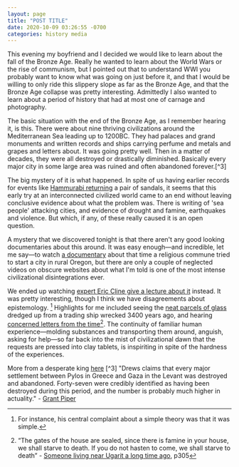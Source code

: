 ```yaml
---
layout: page
title: "POST TITLE"
date: 2020-10-09 03:26:55 -0700
categories: history media
---
```

This evening my boyfriend and I decided we would like to learn about the fall of the Bronze Age. Really he wanted to learn about the World Wars or the rise of communism, but I pointed out that to understand WWI you probably want to know what was going on just before it, and that I would be willing to only ride this slippery slope as far as the Bronze Age, and that the Bronze Age collapse was pretty interesting. Admittedly I also wanted to learn about a period of history that had at most one of carnage and photography.

The basic situation with the end of the Bronze Age, as I remember hearing it, is this. There were about nine thriving civilizations around the Mediterranean Sea leading up to 1200BC. They had palaces and grand monuments and written records and ships carrying perfume and metals and grapes and letters about. It was going pretty well. Then in a matter of decades, they were all destroyed or drastically diminished. Basically every major city in some large area was ruined and often abandoned forever.[^3]

The big mystery of it is what happened. In spite of us having earlier records for events like [Hammurabi returning](https://sellercentral.amazon.com/forums/t/the-first-return-in-history-from-nearly-4-000-years-ago/136283) a pair of sandals, it seems that this early try at an interconnected civilized world came to an end without leaving conclusive evidence about what the problem was. There is writing of 'sea people' attacking cities, and evidence of drought and famine, earthquakes and violence. But which, if any, of these really caused it is an open question.

A mystery that we discovered tonight is that there aren't any good looking documentaries about this around. It was easy enough—and incredible, let me say—to watch [a documentary](https://en.wikipedia.org/wiki/Wild_Wild_Country) about that time a religious commune tried to start a city in rural Oregon, but there are only a couple of neglected videos on obscure websites about what I'm told is one of the most intense civilizational disintegrations ever.

We ended up watching [expert Eric Cline give a lecture about it](https://www.youtube.com/watch?v=bRcu-ysocX4) instead. It was pretty interesting, though I think we have disagreements about epistemology. [^1] Highlights for me included seeing the [neat parcels of glass](https://www.pinterest.cl/pin/562668547186510361/) dredged up from a trading ship wrecked 3400 years ago, and hearing [concerned letters from the time](https://en.wikipedia.org/wiki/Ugaritic_texts)[^2]. The continuity of familiar human experience—molding substances and transporting them around, anguish, asking for help—so far back into the mist of civilizational dawn that the requests are pressed into clay tablets, is inspiriting in spite of the hardness of the experiences.

[^1]:  For instance, his central complaint about a simple theory was that it was simple.
[^2]: “The gates of the house are sealed, since there is famine in your house, we shall starve to
death. If you do not hasten to come, we shall starve to death” - [Someone living near Ugarit a long time ago](https://fada.birzeit.edu/jspui/bitstream/20.500.11889/4717/1/Halayqa-%20UF-42%20%20the%20Demise%20of%20Ugarit.pdf), p305

  More from a desperate king [here](https://en.wikipedia.org/wiki/Ugarit#Destruction)
[^3] "Drews claims that every major settlement between Pylos in Greece and Gaza in the Levant was destroyed and abandoned. Forty-seven were credibly identified as having been destroyed during this period, and the number is probably much higher in actuality." - [Grant Piper](https://medium.com/history-of-yesterday/what-destroyed-all-of-the-major-bronze-age-cities-c07cd434aeaf)
